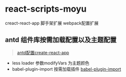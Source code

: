 # react-scripts-moyu
creact-react-app 脚手架扩展 webpack配置扩展

## antd 组件库按需加载配置以及主题配置
> [antd配置create-react-app](https://ant.design/docs/react/use-with-create-react-app-cn)

* less loader 参数modifyVars 为主题颜色
* babel-plugin-import 按需加载插件  [babel-plugin-import](https://github.com/ant-design/babel-plugin-import)



